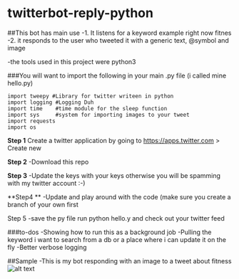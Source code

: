 # twitterbot-reply-python


##This bot has  main use 
-1. It listens for a keyword example right now fitnes
-2. it responds to the user who tweeted it with a generic text, @symbol and image

-the tools used in this project were python3 

###You will want to import the following in your main .py file (i called mine hello.py) 

```
import tweepy #Library for twitter writeen in python
import logging #Logging Duh
import time    #time module for the sleep function
import sys     #system for importing images to your tweet
import requests
import os
```

**Step 1** 
Create a twitter application by going to https://apps.twitter.com > Create new 

**Step 2**
-Download this repo 

**Step 3**
-Update the keys with your keys otherwise you will be spamming with my twitter account :-)

**Step4 **
-Update and play around with the code (make sure you create a branch of your own first 

Step 5 
-save the py file run python hello.y and check out your twitter feed 


###to-dos 
-Showing how to run this as a background job 
-Pulling the keyword i want to search from a db or a place where i can update it on the fly 
-Better verbose logging 

##Sample 
-This is my bot responding with an image to a tweet about fitness 
![alt text](https://dl.dropboxusercontent.com/u/32232546/Screen%20Shot%202017-02-20%20at%206.39.24%20AM.png "")


